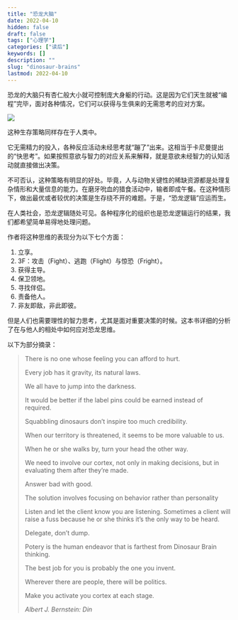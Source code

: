 ```yaml
---
title: "恐龙大脑"
date: 2022-04-10
hidden: false
draft: false
tags: ["心理学"]
categories: ["读后"]
keywords: []
description: ""
slug: "dinosaur-brains"
lastmod: 2022-04-10
---
```


恐龙的大脑只有杏仁般大小就可控制庞大身躯的行动。这是因为它们天生就被“编程”完毕，面对各种情况，它们可以获得与生俱来的无需思考的应对方案。

![](https://image.kaleidoeye.org/dinosaur-brains.jpg)

这种生存策略同样存在于人类中。

它无需精力的投入，各种反应活动未经思考就“蹦了”出来。这相当于卡尼曼提出的“快思考”。如果按照意欲与智力的对应关系来解释，就是意欲未经智力的认知活动就直接做出决策。

不可否认，这种策略有明显的好处。毕竟，人与动物关键性的稀缺资源都是处理复杂情形和大量信息的能力。在磨牙吮血的猎食活动中，输者即成午餐。在这种情形下，做出最优或者较优的决策是生存绕不开的难题。于是，“恐龙逻辑”应运而生。

在人类社会，恐龙逻辑随处可见。各种程序化的组织也是恐龙逻辑运行的结果，我们都希望简单易得地处理问题。

作者将这种思维的表现分为以下七个方面：

1.  立享。
2.  3F：攻击（Fight）、逃跑（Flight）与惊恐（Fright）。
3.  获得主导。
4.  保卫领地。
5.  寻找伴侣。
6.  责备他人。
7.  非友即敌，非此即彼。

但是人们也需要理性的智力思考，尤其是面对重要决策的时候。这本书详细的分析了在与他人的相处中如何应对恐龙思维。

以下为部分摘录：

> There is no one whose feeling you can afford to hurt.
> 
> Every job has it gravity, its natural laws.
> 
> We all have to jump into the darkness.
> 
> It would be better if the label pins could be earned instead of required.
> 
> Squabbling dinosaurs don’t inspire too much credibility.
> 
> When our territory is threatened, it seems to be more valuable to us.
> 
> When he or she walks by, turn your head the other way.
> 
> We need to involve our cortex, not only in making decisions, but in evaluating them after they’re made.
> 
> Answer bad with good.
> 
> The solution involves focusing on behavior rather than personality
> 
> Listen and let the client know you are listening. Sometimes a client will raise a fuss because he or she thinks it’s the only way to be heard.
> 
> Delegate, don’t dump.
> 
> Potery is the human endeavor that is farthest from Dinosaur Brain thinking.
> 
> The best job for you is probably the one you invent.
> 
> Wherever there are people, there will be politics.
> 
> Make you activate you cortex at each stage.
> 
> _Albert J. Bernstein: Din_